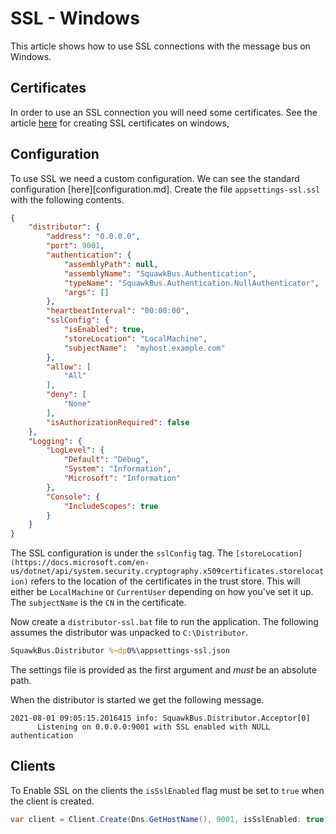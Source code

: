 # SSL - Windows

This article shows how to use SSL connections with the message bus on Windows.

## Certificates

In order to use an SSL connection you will need some certificates.
See the article [here](ssl-windows-certs.md) for creating SSL
certificates on windows,

## Configuration

To use SSL we need a custom configuration. We can see the standard
configuration [here][configuration.md]. 
Create the file `appsettings-ssl.ssl` with the following contents.


```json
{
    "distributor": {
        "address": "0.0.0.0",
        "port": 9001,
        "authentication": {
            "assemblyPath": null,
            "assemblyName": "SquawkBus.Authentication",
            "typeName": "SquawkBus.Authentication.NullAuthenticator",
            "args": []
        },
        "heartbeatInterval": "00:00:00",
        "sslConfig": {
            "isEnabled": true,
            "storeLocation": "LocalMachine",
            "subjectName":  "myhost.example.com"
        },
        "allow": [
            "All"
        ],
        "deny": [
            "None"
        ],
        "isAuthorizationRequired": false
    },
    "Logging": {
        "LogLevel": {
            "Default": "Debug",
            "System": "Information",
            "Microsoft": "Information"
        },
        "Console": {
            "IncludeScopes": true
        }
    }
}
```


The SSL configuration is under the `sslConfig` tag.
The
`[storeLocation](https://docs.microsoft.com/en-us/dotnet/api/system.security.cryptography.x509certificates.storelocation)`
refers to the location of the certificates in the trust store. This will either
be `LocalMachine` or `CurrentUser` depending on how you've set it up.
The `subjectName` is the `CN` in the certificate.

Now create a `distributor-ssl.bat` file to run the application. The
following assumes the distributor was unpacked to `C:\Distributor`.

```bat
SquawkBus.Distributor %~dp0%\appsettings-ssl.json
```

The settings file is provided as the first argument and *must* be an absolute
path.

When the distributor is started we get the following message.

```
2021-08-01 09:05:15.2016415 info: SquawkBus.Distributor.Acceptor[0]
      Listening on 0.0.0.0:9001 with SSL enabled with NULL authentication
```

## Clients

To Enable SSL on the clients the `isSslEnabled` flag must be set to
`true` when the client is created.

```cs
var client = Client.Create(Dns.GetHostName(), 9001, isSslEnabled: true);
```
